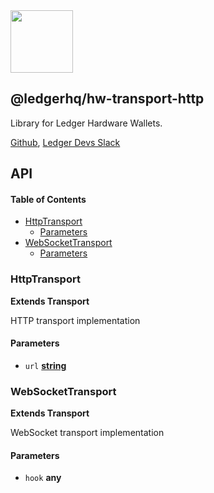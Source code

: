 <img src="https://user-images.githubusercontent.com/211411/34776833-6f1ef4da-f618-11e7-8b13-f0697901d6a8.png" height="100" />

## @ledgerhq/hw-transport-http

Library for Ledger Hardware Wallets.

[Github](https://github.com/LedgerHQ/ledgerjs/),
[Ledger Devs Slack](https://ledger-dev.slack.com/)

## API

<!-- Generated by documentation.js. Update this documentation by updating the source code. -->

#### Table of Contents

-   [HttpTransport](#httptransport)
    -   [Parameters](#parameters)
-   [WebSocketTransport](#websockettransport)
    -   [Parameters](#parameters-1)

### HttpTransport

**Extends Transport**

HTTP transport implementation

#### Parameters

-   `url` **[string](https://developer.mozilla.org/docs/Web/JavaScript/Reference/Global_Objects/String)** 

### WebSocketTransport

**Extends Transport**

WebSocket transport implementation

#### Parameters

-   `hook` **any** 
